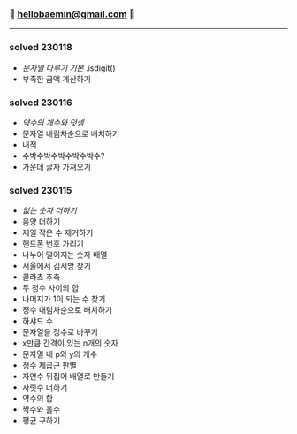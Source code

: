 ### 🙌 hellobaemin@gmail.com 🙌
---
### solved 230118
* *문자열 다루기 기본* .isdigit()
* 부족한 금액 계산하기

### solved 230116
* *약수의 개수와 덧셈* 
* 문자열 내림차순으로 배치하기
* 내적
* 수박수박수박수박수박수?
* 가운데 글자 가져오기

### solved 230115
* *없는 숫자 더하기* 
* 음양 더하기
* 제일 작은 수 제거하기
* 핸드폰 번호 가리기
* 나누어 떨어지는 숫자 배열
* 서울에서 김서방 찾기
* 콜라츠 추측
* 두 정수 사이의 합
* 나머지가 1이 되는 수 찾기
* 정수 내림차순으로 배치하기
* 하샤드 수
* 문자열을 정수로 바꾸기
* x만큼 간격이 있는 n개의 숫자
* 문자열 내 p와 y의 개수
* 정수 제곱근 판별
* 자연수 뒤집어 배열로 만들기
* 자릿수 더하기
* 약수의 합
* 짝수와 홀수
* 평균 구하기